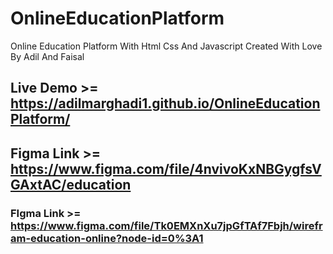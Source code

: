 # OnlineEducationPlatform
Online Education Platform With Html Css And Javascript Created With Love By Adil And Faisal
## Live Demo >= https://adilmarghadi1.github.io/OnlineEducationPlatform/
## Figma Link >= https://www.figma.com/file/4nvivoKxNBGygfsVGAxtAC/education
### FIgma Link >= https://www.figma.com/file/Tk0EMXnXu7jpGfTAf7Fbjh/wirefram-education-online?node-id=0%3A1

